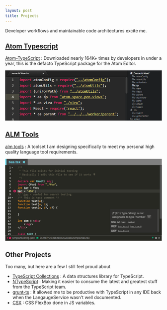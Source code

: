 ```yaml
---
layout: post
title: Projects
---
```


Developer workflows and maintainable code architectures excite me.

## [Atom Typescript](https://atom.io/packages/atom-typescript)
[Atom-TypeScript](https://atom.io/packages/atom-typescript) : Downloaded nearly 164K+ times by developers in under a year, this is the defacto TypeScript package for the Atom Editor.

<a href="https://atom.io/packages/atom-typescript"><img src="https://raw.githubusercontent.com/TypeStrong/atom-typescript-examples/master/screens/semanticView.png"/></a>

## [ALM Tools](http://alm.tools/)
[alm.tools](http://alm.tools/) : A toolset I am designing specifically to meet my personal high quality language tool requirements.

<a href="http://www.typescriptbuilder.com/"><img src="/img/typescriptbuilder.jpg"/></a>

## Other Projects
Too many, but here are a few I still feel proud about

* [TypeScript Collections](https://github.com/basarat/typescript-collections) : A data structures library for TypeScript.
* [NTypeScript](https://github.com/typestrong/ntypescript) : Making it easier to consume the latest and greatest stuff from the TypeScript team.
* [grunt-ts](https://github.com/typestrong/grunt-ts) : It allowed me to be productive with TypeScript in any IDE back when the LangaugeService wasn't well documented.
* [CSX](https://github.com/basarat/csx) : CSS FlexBox done in JS variables.
